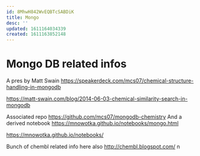 ```yaml
---
id: 8MhwH842WvEQBTcSABDiK
title: Mongo
desc: ''
updated: 1611164034339
created: 1611163852148
---
```


# Mongo DB related infos

A pres by Matt Swain
https://speakerdeck.com/mcs07/chemical-structure-handling-in-mongodb

https://matt-swain.com/blog/2014-06-03-chemical-similarity-search-in-mongodb

Associated repo https://github.com/mcs07/mongodb-chemistry
And a derived notebook https://mnowotka.github.io/notebooks/mongo.html

https://mnowotka.github.io/notebooks/

Bunch of chembl related info here also
http://chembl.blogspot.com/ n
